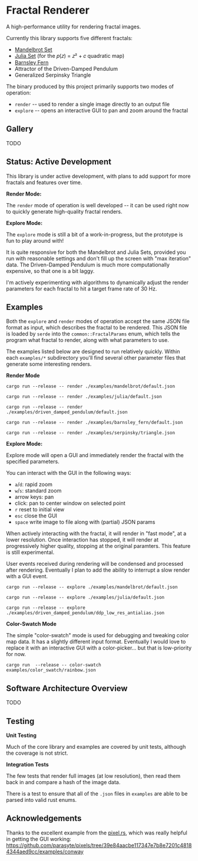 # Fractal Renderer

A high-performance utility for rendering fractal images.

Currently this library supports five different fractals:
- [Mandelbrot Set](https://en.wikipedia.org/wiki/Mandelbrot_set)
- [Julia Set](https://en.wikipedia.org/wiki/Julia_set) (for the 𝑝(𝑧) = 𝑧² + 𝑐 quadratic map)
- [Barnsley Fern](https://en.wikipedia.org/wiki/Barnsley_fern)
- Attractor of the Driven-Damped Pendulum
- Generalized Serpinsky Triangle

The binary produced by this project primarily supports two modes of operation:
- `render` -- used to render a single image directly to an output file
- `explore` -- opens an interactive GUI to pan and zoom around the fractal

## Gallery

TODO

## Status:  Active Development

This library is under active development, with plans to add support for more fractals and features over time.

**Render Mode:**

The `render` mode of operation is well developed -- it can be used right now to quickly generate high-quality fractal renders.

**Explore Mode:**

The `explore` mode is still a bit of a work-in-progress, but the prototype is fun to play around with!

It is quite responsive for both the Mandelbrot and Julia Sets, provided you run with reasonable settings and don't fill up the screen with "max iteration" data. The Driven-Damped Pendulum is much more computationally expensive, so that one is a bit laggy.

I'm actively experimenting with algorithms to dynamically adjust the render parameters for each fractal to hit a target frame rate of 30 Hz.


## Examples

Both the `explore` and `render` modes of operation accept the same JSON file format as input, which describes the fractal to be rendered. This JSON file is loaded by `serde` into the `common::FractalParams` enum, which tells the program what fractal to render, along with what parameters to use.

The examples listed below are designed to run relatively quickly. Within each `examples/*` subdirectory you'll find several other parameter files that generate some interesting renders.

**Render Mode**

```
cargo run --release -- render ./examples/mandelbrot/default.json
```
```
cargo run --release -- render ./examples/julia/default.json
```

```
cargo run --release -- render ./examples/driven_damped_pendulum/default.json
```

```
cargo run --release -- render ./examples/barnsley_fern/default.json
```

```
cargo run --release -- render ./examples/serpinsky/triangle.json
```


**Explore Mode:**

Explore mode will open a GUI and immediately render the fractal with the specified parameters.

You can interact with the GUI in the following ways:
- `a`/`d`:  rapid zoom
- `w`/`s`:  standard zoom
- arrow keys:  pan
- click: pan to center window on selected point
- `r` reset to initial view
- `esc` close the GUI
- `space` write image to file along with (partial) JSON params

When actively interacting with the fractal, it will render in "fast mode", at a lower resolution. Once interaction has stopped, it will render at progressively higher quality, stopping at the original paramters. This feature is still experimental.

User events received during rendering will be condensed and processed after rendering. Eventually I plan to add the ability to interrupt a slow render with a GUI event.

```
cargo run --release -- explore ./examples/mandelbrot/default.json
```

```
cargo run --release -- explore ./examples/julia/default.json
```

```
cargo run --release -- explore ./examples/driven_damped_pendulum/ddp_low_res_antialias.json
```

**Color-Swatch Mode**

The simple "color-swatch" mode is used for debugging and tweaking color map data. It has a slightly different input format. Eventually I would love to replace it with an interactive GUI with a color-picker... but that is low-priority for now.

```
cargo run  --release -- color-swatch examples/color_swatch/rainbow.json
```


## Software Architecture Overview

TODO

## Testing

**Unit Testing**

Much of the core library and examples are covered by unit tests, although the coverage is not strict.

**Integration Tests**

The few tests that render full images (at low resolution), then read them back in and compare a hash of the image data.

There is a test to ensure that all of the `.json` files in `examples` are able to be parsed into valid rust enums.

## Acknowledgements

Thanks to the excellent example from the [pixel.rs](https://docs.rs/pixels), which was really helpful in getting the GUI working:
https://github.com/parasyte/pixels/tree/39e84aacbe117347e7b8e7201c48184344aed9cc/examples/conway
